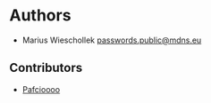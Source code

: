 # Authors
 - Marius Wieschollek <passwords.public@mdns.eu>

## Contributors
 - [Pafcioooo](https://github.com/pafcioooo)
